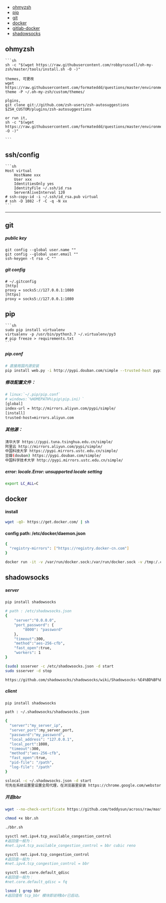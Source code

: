 
* [ohmyzsh](#ohmyzsh)
* [pip](#pip)
* [git](#git)
* [docker](#docker)
* [gitlab-docker](https://github.com/formateddd/docker-gitlab)
* [shadowsocks](#shadowsocks)



## ohmyzsh

    ```sh
    sh -c "$(wget https://raw.githubusercontent.com/robbyrussell/oh-my-zsh/master/tools/install.sh -O -)"

    themes, 可更改
    wget https://raw.githubusercontent.com/formateddd/questions/master/environment/Schminitz.zsh-theme -P ~/.oh-my-zsh/custom/themes/

    plgins,
    git clone git://github.com/zsh-users/zsh-autosuggestions $ZSH_CUSTOM/plugins/zsh-autosuggestions

    or run it,
    sh -c "$(wget https://raw.githubusercontent.com/formateddd/questions/master/environment/zshrc_install.sh -O -)"

    ```

## ssh/config

    ```sh
    Host virtual
        HostName xxx
        User xxx
        IdentitiesOnly yes
        IdentityFile ~/.ssh/id_rsa
        ServerAliveInterval 120
    # ssh-copy-id -i ~/.ssh/id_rsa.pub virtual
    # ssh -D 1082 -f -C -q -N xx
    ```

------------
## git

##### public key
``` shell
git config --global user.name ""
git config --global user.email ""
ssh-keygen -t rsa -C ""
```

##### git config
``` shell
# ~/.gitconfig
[http]
proxy = socks5://127.0.0.1:1080
[https]
proxy = socks5://127.0.0.1:1080
```



## pip

    ```sh
    sudo pip install virtualenv
    virtualenv -p /usr/bin/python3.7 ~/.virtualenv/py3
    # pip freeze > requirements.txt
    ```

##### pip.conf
```sh
# 直接用国内源安装
pip install web.py -i http://pypi.douban.com/simple --trusted-host pypi.douban.com
```

##### 修改配置文件：
```sh
# linux:`~/.pip/pip.conf`
# windows:`%HOMEPATH%\pip\pip.ini）`
[global]
index-url = http://mirrors.aliyun.com/pypi/simple/
[install]
trusted-host=mirrors.aliyun.com
```

##### 其他源：
```sh
清华大学 https://pypi.tuna.tsinghua.edu.cn/simple/
阿里云 http://mirrors.aliyun.com/pypi/simple/
中国科技大学 https://pypi.mirrors.ustc.edu.cn/simple/
豆瓣(douban) https://pypi.douban.com/simple/
中国科学技术大学 http://pypi.mirrors.ustc.edu.cn/simple/
```

##### error: locale.Error: unsupported locale setting
```sh
export LC_ALL=C
```

## docker
#### install
```sh
wget -qO- https://get.docker.com/ | sh
```

#### config path: /etc/docker/daemon.json

```sh
{
  "registry-mirrors": ["https://registry.docker-cn.com"]
}
```

```sh
docker run -it -v /var/run/docker.sock:/var/run/docker.sock -v /tmp:/.config/jesseduffield/lazydocker lazyteam/lazydocker
```


## shadowsocks
##### server
```sh
pip install shadowsocks

# path : /etc/shadowsocks.json
{
    "server":"0.0.0.0",
    "port_password": {
        "8000": "password"
    },
    "timeout":300,
    "method":"aes-256-cfb",
    "fast_open":true,
    "workers": 1
}

(sudo) ssserver -c /etc/shadowsocks.json -d start
sudo ssserver -d stop

https://github.com/shadowsocks/shadowsocks/wiki/Shadowsocks-%E4%BD%BF%E7%94%A8%E8%AF%B4%E6%98%8E
```


##### client

```sh
pip install shadowsocks

path : ~/.shadowsocks/shadowsocks.json

{
  "server":"my_server_ip",
  "server_port":my_server_port,
  "password":"my_password",
  "local_address": "127.0.0.1",
  "local_port":1080,
  "timeout":300,
  "method":"aes-256-cfb",
  "fast_open":true,
  "pid-file": "/path",
  "log-file": "/path"
}

sslocal -c ~/.shadowsocks.json -d start
可先在系统设置里设置全局代理，在浏览器里安装 https://chrome.google.com/webstore/detail/proxy-switchyomega/padekgcemlokbadohgkifijomclgjgif
```


##### 开启bbr
```sh
wget --no-check-certificate https://github.com/teddysun/across/raw/master/bbr.sh

chmod +x bbr.sh

./bbr.sh

sysctl net.ipv4.tcp_available_congestion_control
#返回值一般为：
#net.ipv4.tcp_available_congestion_control = bbr cubic reno

sysctl net.ipv4.tcp_congestion_control
#返回值一般为：
#net.ipv4.tcp_congestion_control = bbr

sysctl net.core.default_qdisc
#返回值一般为：
#net.core.default_qdisc = fq

lsmod | grep bbr
#返回值有 tcp_bbr 模块即说明bbr已启动。
```

